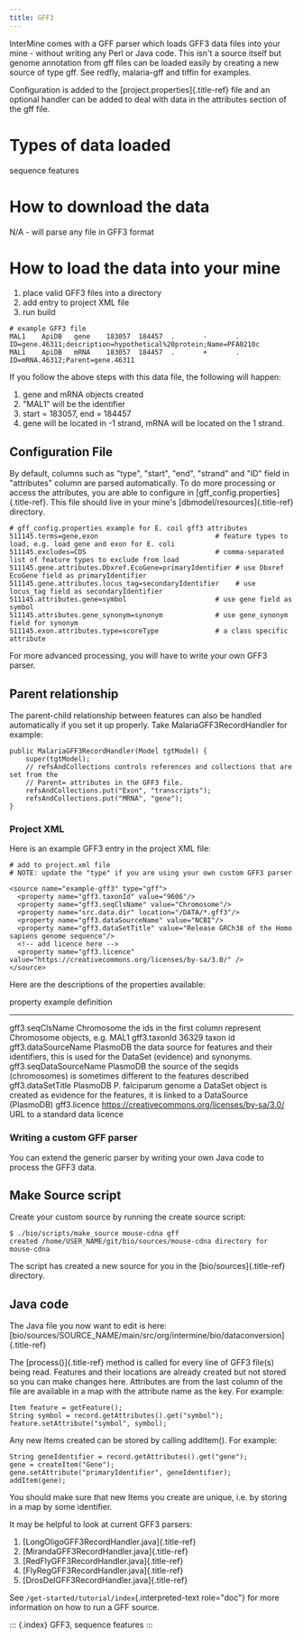 ```yaml
---
title: GFF3
---
```


InterMine comes with a GFF parser which loads GFF3 data files into your
mine - without writing any Perl or Java code. This isn\'t a source
itself but genome annotation from gff files can be loaded easily by
creating a new source of type gff. See redfly, malaria-gff and tiffin
for examples.

Configuration is added to the [project.properties]{.title-ref} file and
an optional handler can be added to deal with data in the attributes
section of the gff file.

Types of data loaded
====================

sequence features

How to download the data
========================

N/A - will parse any file in GFF3 format

How to load the data into your mine
===================================

1.  place valid GFF3 files into a directory
2.  add entry to project XML file
3.  run build

``` {.properties}
# example GFF3 file
MAL1    ApiDB   gene    183057  184457  .       -       .       ID=gene.46311;description=hypothetical%20protein;Name=PFA0210c
MAL1    ApiDB   mRNA    183057  184457  .       +       .       ID=mRNA.46312;Parent=gene.46311
```

If you follow the above steps with this data file, the following will
happen:

1.  gene and mRNA objects created
2.  \"MAL1\" will be the identifier
3.  start = 183057, end = 184457
4.  gene will be located in -1 strand, mRNA will be located on the 1
    strand.

Configuration File
------------------

By default, columns such as \"type\", \"start\", \"end\", \"strand\" and
\"ID\" field in \"attributes\" column are parsed automatically. To do
more processing or access the attributes, you are able to configure in
[gff_config.properties]{.title-ref}. This file should live in your
mine\'s [dbmodel/resources]{.title-ref} directory.

``` {.properties}
# gff_config.properties example for E. coil gff3 attributes
511145.terms=gene,exon                             # feature types to load, e.g. load gene and exon for E. coli
511145.excludes=CDS                                # comma-separated list of feature types to exclude from load
511145.gene.attributes.Dbxref.EcoGene=primaryIdentifier # use Dbxref EcoGene field as primaryIdentifier
511145.gene.attributes.locus_tag=secondaryIdentifier    # use locus_tag field as secondaryIdentifier
511145.attributes.gene=symbol                      # use gene field as symbol
511145.attributes.gene_synonym=synonym             # use gene_synonym field for synonym
511145.exon.attributes.type=scoreType              # a class specific attribute 
```

For more advanced processing, you will have to write your own GFF3
parser.

Parent relationship
-------------------

The parent-child relationship between features can also be handled
automatically if you set it up properly. Take MalariaGFF3RecordHandler
for example:

``` {.java}
public MalariaGFF3RecordHandler(Model tgtModel) {
    super(tgtModel);
    // refsAndCollections controls references and collections that are set from the
    // Parent= attributes in the GFF3 file.
    refsAndCollections.put("Exon", "transcripts");
    refsAndCollections.put("MRNA", "gene");
}
```

### Project XML

Here is an example GFF3 entry in the project XML file:

``` {.xml}
# add to project.xml file
# NOTE: update the "type" if you are using your own custom GFF3 parser

<source name="example-gff3" type="gff">
  <property name="gff3.taxonId" value="9606"/>
  <property name="gff3.seqClsName" value="Chromosome"/>
  <property name="src.data.dir" location="/DATA/*.gff3"/>
  <property name="gff3.dataSourceName" value="NCBI"/>
  <property name="gff3.dataSetTitle" value="Release GRCh38 of the Homo sapiens genome sequence"/>
  <!-- add licence here -->
  <property name="gff3.licence" value="https://creativecommons.org/licenses/by-sa/3.0/" />
</source>
```

Here are the descriptions of the properties available:

  property                 example definition                                  
  ------------------------ --------------------------------------------------- -----------------------------------------------------------------------------------------------------------
  gff3.seqClsName          Chromosome                                          the ids in the first column represent Chromosome objects, e.g. MAL1
  gff3.taxonId             36329                                               taxon id
  gff3.dataSourceName      PlasmoDB                                            the data source for features and their identifiers, this is used for the DataSet (evidence) and synonyms.
  gff3.seqDataSourceName   PlasmoDB                                            the source of the seqids (chromosomes) is sometimes different to the features described
  gff3.dataSetTitle        PlasmoDB P. falciparum genome                       a DataSet object is created as evidence for the features, it is linked to a DataSource (PlasmoDB)
  gff3.licence             <https://creativecommons.org/licenses/by-sa/3.0/>   URL to a standard data licence

### Writing a custom GFF parser

You can extend the generic parser by writing your own Java code to
process the GFF3 data.

Make Source script
------------------

Create your custom source by running the create source script:

``` {.bash}
$ ./bio/scripts/make_source mouse-cdna gff
created /home/USER_NAME/git/bio/sources/mouse-cdna directory for mouse-cdna
```

The script has created a new source for you in the
[bio/sources]{.title-ref} directory.

Java code
---------

The Java file you now want to edit is here:
[bio/sources/SOURCE_NAME/main/src/org/intermine/bio/dataconversion]{.title-ref}

The [process()]{.title-ref} method is called for every line of GFF3
file(s) being read. Features and their locations are already created but
not stored so you can make changes here. Attributes are from the last
column of the file are available in a map with the attribute name as the
key. For example:

``` {.java}
Item feature = getFeature();
String symbol = record.getAttributes().get("symbol");
feature.setAttribute("symbol", symbol);
```

Any new Items created can be stored by calling addItem(). For example:

``` {.java}
String geneIdentifier = record.getAttributes().get("gene");
gene = createItem("Gene");
gene.setAttribute("primaryIdentifier", geneIdentifier);
addItem(gene);
```

You should make sure that new Items you create are unique, i.e. by
storing in a map by some identifier.

It may be helpful to look at current GFF3 parsers:

1.  [LongOligoGFF3RecordHandler.java]{.title-ref}
2.  [MirandaGFF3RecordHandler.java]{.title-ref}
3.  [RedFlyGFF3RecordHandler.java]{.title-ref}
4.  [FlyRegGFF3RecordHandler.java]{.title-ref}
5.  [DrosDelGFF3RecordHandler.java]{.title-ref}

See `/get-started/tutorial/index`{.interpreted-text role="doc"} for more
information on how to run a GFF source.

::: {.index}
GFF3, sequence features
:::
